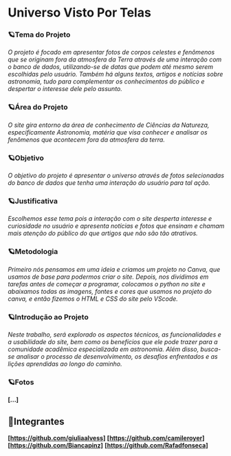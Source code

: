 # Universo Visto Por Telas

### 🪐Tema do Projeto
*O projeto é focado em apresentar fotos de corpos celestes e fenômenos que se originam fora da atmosfera da Terra através de uma interação com o banco de dados, utilizando-se de datas que podem até mesmo serem escolhidas pelo usuário. Também há alguns textos, artigos e notícias sobre astronomia, tudo para complementar os conhecimentos do público e despertar o interesse dele pelo assunto.*

### 🪐Área do Projeto
*O site gira entorno da área de conhecimento de Ciências da Natureza, especificamente Astronomia, matéria que visa conhecer e analisar os fenômenos que acontecem fora da atmosfera da terra.*

### 🪐Objetivo
*O objetivo do projeto é apresentar o universo através de fotos selecionadas do banco de dados que tenha uma interação do usuário para tal ação.*

### 🪐Justificativa
*Escolhemos esse tema pois a interação com o site desperta interesse e curiosidade no usuário e apresenta notícias e fotos que ensinam e chamam mais atenção do público do que artigos que não são tão atrativos.*

### 🪐Metodologia
*Primeiro nós pensamos em uma ideia e criamos um projeto no Canva, que usamos de base para podermos criar o site. Depois, nos dividimos em tarefas antes de começar a programar, colocamos o python no site e abaixamos todas as imagens, fontes e cores que usamos no projeto do canva, e então fizemos o HTML e CSS do site pelo VScode.*

### 🪐Introdução ao Projeto
*Neste trabalho, será explorado os aspectos técnicos, as funcionalidades e a usabilidade do site, bem como os benefícios que ele pode trazer para a comunidade acadêmica especializada em astronomia. Além disso, busca-se analisar o processo de desenvolvimento, os desafios enfrentados e as lições aprendidas ao longo do caminho.*

### 🪐Fotos
**[...]**

## 👥Integrantes
**[https://github.com/giuliaalvess]**
**[https://github.com/camileroyer]**
**[https://github.com/Biancapinz]**
**[https://github.com/Rafadfonseca]**

